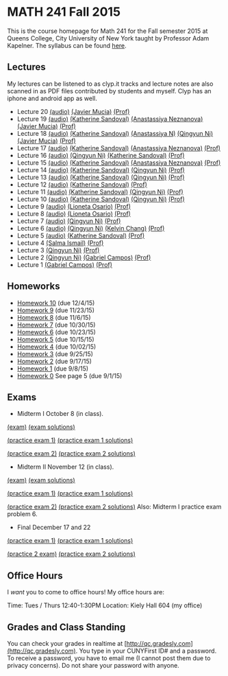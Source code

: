 # MATH 241 Fall 2015

This is the course homepage for Math 241 for the Fall semester 2015 at Queens College, City University of New York taught by Professor Adam Kapelner. The syllabus can be found [here](https://raw.githubusercontent.com/kapelner/QC_Math_241_Fall_2015/master/syllabus/syllabus.pdf).

## Lectures

My lectures can be listened to as clyp.it tracks and lecture notes are also scanned in as PDF files contributed by students and myself. Clyp has an iphone and android app as well.

* Lecture 20 [(audio)](https://clyp.it/cbj45ugf) [(Javier Mucia)](https://github.com/kapelner/QC_Math_241_Fall_2015/blob/master/lectures/lec20jm.pdf) [(Prof)](https://github.com/kapelner/QC_Math_241_Fall_2015/blob/master/lectures/lec20kap.pdf)
* Lecture 19 [(audio)](https://clyp.it/siwiuwhf) [(Katherine Sandoval)](https://github.com/kapelner/QC_Math_241_Fall_2015/blob/master/lectures/lec19ks.pdf) [(Anastassiya Neznanova)](https://github.com/kapelner/QC_Math_241_Fall_2015/blob/master/lectures/lec19an.pdf) [(Javier Mucia)](https://github.com/kapelner/QC_Math_241_Fall_2015/blob/master/lectures/lec19jm.pdf) [(Prof)](https://github.com/kapelner/QC_Math_241_Fall_2015/blob/master/lectures/lec19kap.pdf)
* Lecture 18 [(audio)](https://clyp.it/01zdogrk) [(Katherine Sandoval)](https://github.com/kapelner/QC_Math_241_Fall_2015/blob/master/lectures/lec18ks.pdf) [(Anastassiya N)](https://github.com/kapelner/QC_Math_241_Fall_2015/blob/master/lectures/lec18an.pdf) [(Qingyun Ni)](https://github.com/kapelner/QC_Math_241_Fall_2015/blob/master/lectures/lec18qn.pdf) [(Javier Mucia)](https://github.com/kapelner/QC_Math_241_Fall_2015/blob/master/lectures/lec18jm.pdf) [(Prof)](https://github.com/kapelner/QC_Math_241_Fall_2015/blob/master/lectures/lec18kap.pdf)
* Lecture 17 [(audio)](https://clyp.it/c2kdzgd3) [(Katherine Sandoval)](https://github.com/kapelner/QC_Math_241_Fall_2015/blob/master/lectures/lec17ks.pdf) [(Anastassiya Neznanova)](https://github.com/kapelner/QC_Math_241_Fall_2015/blob/master/lectures/lec17an.pdf) [(Prof)](https://github.com/kapelner/QC_Math_241_Fall_2015/blob/master/lectures/lec17kap.pdf) 
* Lecture 16 [(audio)](https://clyp.it/0r0najea) [(Qingyun Ni)](https://github.com/kapelner/QC_Math_241_Fall_2015/blob/master/lectures/lec16qn.pdf) [(Katherine Sandoval)](https://github.com/kapelner/QC_Math_241_Fall_2015/blob/master/lectures/lec16ks.pdf) [(Prof)](https://github.com/kapelner/QC_Math_241_Fall_2015/blob/master/lectures/lec16kap.pdf)
* Lecture 15 [(audio)](https://clyp.it/ov3jogc4) [(Katherine Sandoval)](https://github.com/kapelner/QC_Math_241_Fall_2015/blob/master/lectures/lec15ks.pdf) [(Anastassiya Neznanova)](https://github.com/kapelner/QC_Math_241_Fall_2015/blob/master/lectures/lec15an.pdf) [(Prof)](https://github.com/kapelner/QC_Math_241_Fall_2015/blob/master/lectures/lec15kap.pdf) 
* Lecture 14 [(audio)](https://clyp.it/fewqxodw) [(Katherine Sandoval)](https://github.com/kapelner/QC_Math_241_Fall_2015/blob/master/lectures/lec14ks.pdf) [(Qingyun Ni)](https://github.com/kapelner/QC_Math_241_Fall_2015/blob/master/lectures/lec14qn.pdf) [(Prof)](https://github.com/kapelner/QC_Math_241_Fall_2015/blob/master/lectures/lec14kap.pdf)
* Lecture 13 [(audio)](https://clyp.it/wb4m51rq) [(Katherine Sandoval)](https://github.com/kapelner/QC_Math_241_Fall_2015/blob/master/lectures/lec13ks.pdf) [(Qingyun Ni)](https://github.com/kapelner/QC_Math_241_Fall_2015/blob/master/lectures/lec13qn.pdf) [(Prof)](https://github.com/kapelner/QC_Math_241_Fall_2015/blob/master/lectures/lec13kap.pdf)
* Lecture 12 [(audio)](https://clyp.it/nbz0vkwy) [(Katherine Sandoval)](https://github.com/kapelner/QC_Math_241_Fall_2015/blob/master/lectures/lec12ks.pdf)  [(Prof)](https://github.com/kapelner/QC_Math_241_Fall_2015/blob/master/lectures/lec12kap.pdf)
* Lecture 11 [(audio)](https://clyp.it/0b1wp4to) [(Katherine Sandoval)](https://github.com/kapelner/QC_Math_241_Fall_2015/blob/master/lectures/lec11ks.pdf) [(Qingyun Ni)](https://github.com/kapelner/QC_Math_241_Fall_2015/blob/master/lectures/lec11qn.pdf) [(Prof)](https://github.com/kapelner/QC_Math_241_Fall_2015/blob/master/lectures/lec11kap.pdf)
* Lecture 10 [(audio)](https://clyp.it/tye43ctr) [(Katherine Sandoval)](https://github.com/kapelner/QC_Math_241_Fall_2015/blob/master/lectures/lec10ks.pdf) [(Qingyun Ni)](https://github.com/kapelner/QC_Math_241_Fall_2015/blob/master/lectures/lec10qn.pdf) [(Prof)](https://github.com/kapelner/QC_Math_241_Fall_2015/blob/master/lectures/lec10kap.pdf) 
* Lecture 9 [(audio)](https://clyp.it/ngnr5glv) [(Lioneta Osario)](https://github.com/kapelner/QC_Math_241_Fall_2015/blob/master/lectures/lec09lo.pdf) [(Prof)](https://github.com/kapelner/QC_Math_241_Fall_2015/blob/master/lectures/lec09kap.pdf) 
* Lecture 8 [(audio)](https://clyp.it/wwcvaoa0) [(Lioneta Osario)](https://github.com/kapelner/QC_Math_241_Fall_2015/blob/master/lectures/lec08lo.pdf) [(Prof)](https://github.com/kapelner/QC_Math_241_Fall_2015/blob/master/lectures/lec08kap.pdf)
* Lecture 7 [(audio)](https://clyp.it/lwujc2kg) [(Qingyun Ni)](https://github.com/kapelner/QC_Math_241_Fall_2015/blob/master/lectures/lec07qn.pdf) [(Prof)](https://github.com/kapelner/QC_Math_241_Fall_2015/blob/master/lectures/lec07kap.pdf)
* Lecture 6 [(audio)](https://clyp.it/ikhse5o0) [(Qingyun Ni)](https://github.com/kapelner/QC_Math_241_Fall_2015/blob/master/lectures/lec06qn.pdf) [(Kelvin Chang)](https://github.com/kapelner/QC_Math_241_Fall_2015/blob/master/lectures/lec06kc.pdf) [(Prof)](https://github.com/kapelner/QC_Math_241_Fall_2015/blob/master/lectures/lec06kap.pdf)
* Lecture 5 [(audio)](https://clyp.it/g3ragjsg) [(Katherine Sandoval)](https://github.com/kapelner/QC_Math_241_Fall_2015/blob/master/lectures/lec05ks.pdf) [(Prof)](https://github.com/kapelner/QC_Math_241_Fall_2015/blob/master/lectures/lec05kap.pdf)
* Lecture 4 [(Salma Ismail)](https://github.com/kapelner/QC_Math_241_Fall_2015/blob/master/lectures/lec04si.pdf) [(Prof)](https://github.com/kapelner/QC_Math_241_Fall_2015/blob/master/lectures/lec04kap.pdf)
* Lecture 3 [(Qingyun Ni)](https://github.com/kapelner/QC_Math_241_Fall_2015/blob/master/lectures/lec03qn.pdf) [(Prof)](https://github.com/kapelner/QC_Math_241_Fall_2015/blob/master/lectures/lec03kap.pdf)
* Lecture 2 [(Qingyun Ni)](https://github.com/kapelner/QC_Math_241_Fall_2015/blob/master/lectures/lec02qn.pdf) [(Gabriel Campos)](https://github.com/kapelner/QC_Math_241_Fall_2015/blob/master/lectures/lec02gc.pdf)   [(Prof)](https://github.com/kapelner/QC_Math_241_Fall_2015/blob/master/lectures/lec02kap.pdf)
* Lecture 1 [(Gabriel Campos)](https://github.com/kapelner/QC_Math_241_Fall_2015/blob/master/lectures/lec01gc.pdf)  [(Prof)](https://github.com/kapelner/QC_Math_241_Fall_2015/blob/master/lectures/lec01kap.pdf)

## Homeworks

<!--
* [Homework 11](https://github.com/kapelner/QC_Math_241_Fall_2015/blob/master/homeworks/hw11/hw11.pdf?raw=true) (due 5/07/15)-->
* [Homework 10](https://github.com/kapelner/QC_Math_241_Fall_2015/blob/master/homeworks/hw10/hw10.pdf?raw=true) (due 12/4/15)
* [Homework 9](https://github.com/kapelner/QC_Math_241_Fall_2015/blob/master/homeworks/hw09/hw09.pdf?raw=true) (due 11/23/15)
* [Homework 8](https://github.com/kapelner/QC_Math_241_Fall_2015/blob/master/homeworks/hw08/hw08.pdf?raw=true) (due 11/6/15)
* [Homework 7](https://github.com/kapelner/QC_Math_241_Fall_2015/blob/master/homeworks/hw07/hw07.pdf?raw=true) (due 10/30/15)
* [Homework 6](https://github.com/kapelner/QC_Math_241_Fall_2015/blob/master/homeworks/hw06/hw06.pdf?raw=true) (due 10/23/15)
* [Homework 5](https://github.com/kapelner/QC_Math_241_Fall_2015/blob/master/homeworks/hw05/hw05.pdf?raw=true) (due 10/15/15)
* [Homework 4](https://github.com/kapelner/QC_Math_241_Fall_2015/blob/master/homeworks/hw04/hw04.pdf?raw=true) (due 10/02/15)
* [Homework 3](https://github.com/kapelner/QC_Math_241_Fall_2015/blob/master/homeworks/hw03/hw03.pdf?raw=true) (due 9/25/15)
* [Homework 2](https://github.com/kapelner/QC_Math_241_Fall_2015/blob/master/homeworks/hw02/hw02.pdf?raw=true) (due 9/17/15)
* [Homework 1](https://github.com/kapelner/QC_Math_241_Fall_2015/blob/master/homeworks/hw01/hw01.pdf?raw=true) (due 9/8/15)
* [Homework 0](https://github.com/kapelner/QC_Math_241_Fall_2015/blob/master/syllabus/syllabus.pdf?raw=true) See page 5 (due 9/1/15)

## Exams

* Midterm I October 8 (in class). 

[(exam)](https://github.com/kapelner/QC_Math_241_Fall_2015/blob/master/exams/midterm1/midterm1.pdf) [(exam solutions)](https://github.com/kapelner/QC_Math_241_Fall_2015/blob/master/exams/midterm1/midterm1_solutions.pdf) 

[(practice exam 1)](https://github.com/kapelner/QC_Math_241_Spring_2015/blob/master/exams/midterm1/midterm1.pdf?raw=true) [(practice exam 1 solutions)](https://github.com/kapelner/QC_Math_241_Spring_2015/blob/master/exams/midterm1/midterm1_solutions.pdf?raw=true) 

[(practice exam 2)](https://github.com/kapelner/QC_Math_241_Fall_2014_15/blob/master/exams/midterm1/midterm1.pdf?raw=true) [(practice exam 2 solutions)](https://github.com/kapelner/QC_Math_241_Fall_2014_15/blob/master/exams/midterm1/midterm1_solutions.pdf?raw=true)

* Midterm II November 12 (in class). 

[(exam)](https://github.com/kapelner/QC_Math_241_Fall_2015/blob/master/exams/midterm2/midterm2.pdf) [(exam solutions)](https://github.com/kapelner/QC_Math_241_Fall_2015/blob/master/exams/midterm2/midterm2_solutions.pdf) 

[(practice exam 1)](https://github.com/kapelner/QC_Math_241_Spring_2015/blob/master/exams/midterm2/midterm2.pdf?raw=true) [(practice exam 1 solutions)](https://github.com/kapelner/QC_Math_241_Spring_2015/blob/master/exams/midterm2/midterm2_solutions.pdf?raw=true) 

[(practice exam 2)](https://github.com/kapelner/QC_Math_241_Fall_2014_15/blob/master/exams/midterm2/midterm2.pdf?raw=true) [(practice exam 2 solutions)](https://github.com/kapelner/QC_Math_241_Fall_2014_15/blob/master/exams/midterm2/midterm2_solutions.pdf?raw=true) Also: Midterm I practice exam problem 6.

* Final December 17 and 22  

[(practice exam 1)](https://github.com/kapelner/QC_Math_241_Spring_2015/blob/master/exams/final/final.pdf?raw=true) [(practice exam 1 solutions)](https://github.com/kapelner/QC_Math_241_Spring_2015/blob/master/exams/final/final_solutions.pdf?raw=true) 

[(practice 2 exam)](https://github.com/kapelner/QC_Math_241_Fall_2014_15/blob/master/exams/final/final.pdf?raw=true) 
[(practice exam 2 solutions)](https://github.com/kapelner/QC_Math_241_Fall_2014_15/blob/master/exams/final/final_solutions.pdf?raw=true)

## Office Hours

I *want* you to come to office hours! My office hours are:

Time: Tues / Thurs 12:40-1:30PM
Location: Kiely Hall 604 (my office)

## Grades and Class Standing

You can check your grades in realtime at [http://qc.gradesly.com](http://qc.gradesly.com). You type in your CUNYFirst ID# and a password. To receive a password, you have to email me (I cannot post them due to privacy concerns). Do not share your password with anyone.
